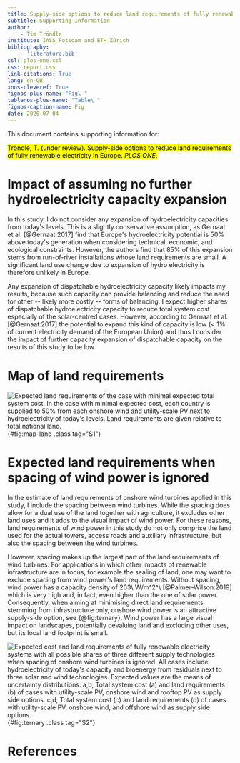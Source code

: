 ```yaml
---
title: Supply-side options to reduce land requirements of fully renewable electricity in Europe
subtitle: Supporting Information
author:
    - Tim Tröndle
institute: IASS Potsdam and ETH Zürich
bibliography:
    - 'literature.bib'
csl: plos-one.csl
css: report.css
link-citations: True
lang: en-GB
xnos-cleveref: True
fignos-plus-name: "Fig\ "
tablenos-plus-name: "Table\ "
fignos-caption-name: Fig
date: 2020-07-04
---
```


This document contains supporting information for:

<mark>Tröndle, T. (under review). Supply-side options to reduce land requirements of fully renewable electricity in Europe. <i>PLOS ONE</i>.</mark>

<div class="pagebreak"> </div>

# Impact of assuming no further hydroelectricity capacity expansion

In this study, I do not consider any expansion of hydroelectricity capacities from today's levels. This is a slightly conservative assumption, as Gernaat et al. [@Gernaat:2017] find that Europe's hydroelectricity potential is 50% above today's generation when considering technical, economic, and ecological constraints. However, the authors find that 85% of this expansion stems from run-of-river installations whose land requirements are small. A significant land use change due to expansion of hydro electricity is therefore unlikely in Europe.

Any expansion of dispatchable hydroelectricity capacity likely impacts my results, because such capacity can provide balancing and reduce the need for other -- likely more costly -- forms of balancing. I expect higher shares of dispatchable hydroelectricity capacity to reduce total system cost especially of the solar-centred cases. However, according to Gernaat et al. [@Gernaat:2017] the potential to expand this kind of capacity is low (< 1% of current electricity demand of the European Union) and thus I consider the impact of further capacity expansion of dispatchable capacity on the results of this study to be low.

<div class="pagebreak"> </div>

# Map of land requirements

![**Expected land requirements of the case with minimal expected total system cost.** In the case with minimal expected cost, each country is supplied to 50% from each onshore wind and utility-scale PV next to hydroelectricity of today's levels. Land requirements are given relative to total national land.](report/land-use/map-land-requirements.png){#fig:map-land .class tag="S1"}

<div class="pagebreak"> </div>

# Expected land requirements when spacing of wind power is ignored

In the estimate of land requirements of onshore wind turbines applied in this study, I include the spacing between wind turbines. While the spacing does allow for a dual use of the land together with agriculture, it excludes other land uses and it adds to the visual impact of wind power. For these reasons, land requirements of wind power in this study do not only comprise the land used for the actual towers, access roads and auxiliary infrastructure, but also the spacing between the wind turbines.

However, spacing makes up the largest part of the land requirements of wind turbines. For applications in which other impacts of renewable infrastructure are in focus, for example the sealing of land, one may want to exclude spacing from wind power's land requirements. Without spacing, wind power has a capacity density of 263\ W/m^2^\ [@Palmer-Wilson:2019] which is very high and, in fact, even higher than the one of solar power. Consequently, when aiming at minimising direct land requirements stemming from infrastructure only, onshore wind power is an attractive supply-side option, see {@fig:ternary}. Wind power has a large visual impact on landscapes, potentially devaluing land and excluding other uses, but its local land footprint is small.

![**Expected cost and land requirements of fully renewable electricity systems with all possible shares of three different supply technologies when spacing of onshore wind turbines is ignored.** All cases include hydroelectricity of today's capacity and bioenergy from residuals next to three solar and wind technologies. Expected values are the means of uncertainty distributions. **a,b,** Total system cost (**a**) and land requirements (**b**) of cases with utility-scale PV, onshore wind and rooftop PV as supply side options. **c,d,** Total system cost (**c**) and land requirements (**d**) of cases with utility-scale PV, onshore wind, and offshore wind as supply side options.](report/footprint-only/ternary.png){#fig:ternary .class tag="S2"}

<div class="pagebreak"> </div>

# References
